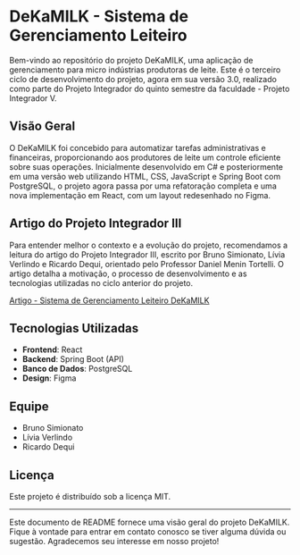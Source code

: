 # DeKaMILK - Sistema de Gerenciamento Leiteiro

Bem-vindo ao repositório do projeto DeKaMILK, uma aplicação de gerenciamento para micro indústrias produtoras de leite. Este é o terceiro ciclo de desenvolvimento do projeto, agora em sua versão 3.0, realizado como parte do Projeto Integrador do quinto semestre da faculdade - Projeto Integrador V.

## Visão Geral

O DeKaMILK foi concebido para automatizar tarefas administrativas e financeiras, proporcionando aos produtores de leite um controle eficiente sobre suas operações. Inicialmente desenvolvido em C# e posteriormente em uma versão web utilizando HTML, CSS, JavaScript e Spring Boot com PostgreSQL, o projeto agora passa por uma refatoração completa e uma nova implementação em React, com um layout redesenhado no Figma.

## Artigo do Projeto Integrador III

Para entender melhor o contexto e a evolução do projeto, recomendamos a leitura do artigo do Projeto Integrador III, escrito por Bruno Simionato, Lívia Verlindo e Ricardo Dequi, orientado pelo Professor Daniel Menin Tortelli. O artigo detalha a motivação, o processo de desenvolvimento e as tecnologias utilizadas no ciclo anterior do projeto.

[Artigo - Sistema de Gerenciamento Leiteiro DeKaMILK](https://drive.google.com/file/d/1c3fL7JsZLn1850VzS4bum8ZuDX2fFuzV/view?usp=sharing)

## Tecnologias Utilizadas

- **Frontend**: React
- **Backend**: Spring Boot (API)
- **Banco de Dados**: PostgreSQL
- **Design**: Figma

## Equipe

- Bruno Simionato
- Lívia Verlindo
- Ricardo Dequi

## Licença

Este projeto é distribuído sob a licença MIT.

---

Este documento de README fornece uma visão geral do projeto DeKaMILK. Fique à vontade para entrar em contato conosco se tiver alguma dúvida ou sugestão. Agradecemos seu interesse em nosso projeto!
